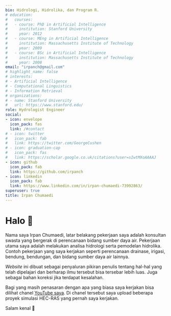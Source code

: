 ```yaml
---
bio: Hidrologi, Hidrolika, dan Program R.
# education:
#   courses:
#   - course: PhD in Artificial Intelligence
#     institution: Stanford University
#     year: 2012
#   - course: MEng in Artificial Intelligence
#     institution: Massachusetts Institute of Technology
#     year: 2009
#   - course: BSc in Artificial Intelligence
#     institution: Massachusetts Institute of Technology
#     year: 2008
email: "irpanch@gmail.com"
# highlight_name: false
# interests:
# - Artificial Intelligence
# - Computational Linguistics
# - Information Retrieval
# organizations:
# - name: Stanford University
#   url: https://www.stanford.edu/
role: Hydrologist Engineer
social:
- icon: envelope
  icon_pack: fas
  link: /#contact
# - icon: twitter
#   icon_pack: fab
#   link: https://twitter.com/GeorgeCushen
# - icon: graduation-cap
#   icon_pack: fas
#   link: https://scholar.google.co.uk/citations?user=sIwtMXoAAAAJ
- icon: github
  icon_pack: fab
  link: https://github.com/irpanch
- icon: linkedin
  icon_pack: fab
  link: https://www.linkedin.com/in/irpan-chumaedi-73992863/
superuser: true
title: Irpan Chumaedi
---
```


# Halo 👋

Nama saya Irpan Chumaedi, latar belakang pekerjaan saya adalah konsultan swasta yang bergerak di perencanaan bidang sumber daya air. Pekerjaan utama saya adalah melakukan analisa hidrologi serta pemodelan hidrolika. Contoh pekerjaan yang saya kerjakan seperti perencanaan drainase, irigasi, bendung, bendungan, dan bidang sumber daya air lainnya.

*Website* ini dibuat sebagai penyaluran pikiran penulis tentang hal-hal yang telah dipelajari dan berharap ilmu tersebut bisa tersebar lebih luas. Juga sebagai bahan koreksi jika terdapat kesalahan.

Bagi yang masih penasaran dengan apa yang biasa saya kerjakan bisa dilihat chanel [YouTube saya](https://www.youtube.com/irpanch "chanel youtube"). Di chanel tersebut saya upload beberapa proyek simulasi HEC-RAS yang pernah saya kerjakan.

Salam kenal 🙂

<!-- di hide dulu
# Isi website 🕸
Secara umum *website* ini terdiri dari empat kategori besar:

1.  Tutorial, yang bisa dibagi lagi menjadi:

    1.  *Basic*;
    2.  *Intermediate*; dan
    3.  *Advance*.

2.  Sekilas Proyek.

3.  Konsep Thesis.

4.  Hal lain.

Isi *tutorial* merupakan bagian-bagian kecil yang membangun proyek secara keseluruhan. Di bagian ini dijelaskan hal-hal mendasar seperti membuat teks dengan markdown, dasar [R](https://www.r-project.org/ "situs resmi R"), hingga bagaimana cara membuat laporan yang *reproducible* dengan [R Markdown](https://rmarkdown.rstudio.com/). Tahapan ini sebenarnya subjektif (*basic*, *intermediate*, *advance)* berdasarkan pengalaman pribadi dari penulis ketika belajar di bidang ini (pemograman).

*Sekilas proyek* berisi ringkasan analisa proyek dengan menggunakan program [R](https://www.r-project.org/ "situs resmi R") dibandingkan dengan analisa Excel biasa, dijelaskan juga keuntungan dan kelemahan pada masing-masing metode yang digunakan.

Pada bagian ketiga, *konsep thesis*, merupakan kegiatan experimental dari penulis yang mencoba menggabungkan semua yang diketahui untuk dijadikan satu pemikiran baru yang bisa bermanfaat bagi orang lain. Untuk saat ini, judul konsep thesis yang sedang disusun adalah [Aplikasi Data Science di Bidang Hidrologi](https://1drv.ms/p/s!AmM8ICdF7_Uig8h1hPERdEPV2H58DQ?e=OPIaAA "Konsep thesis")*.*

Terakhir, akan ada *hal lain* yang menjadi konten di *website* ini. Hal-hal diluar tiga topik utama diatas. Seperti pengalaman pelatihan (baik menjadi peserta ataupun pemberi materi), review *note-taking app*, ataupun review buku.

Keempat hal tersebut bisa saling berhubungan antara satu sama lain. Misal dalam melakukan analisa proyek (bagian kedua), saya menggunakan program [R](https://www.r-project.org/ "situs resmi R") untuk analisa statistik (bagian tutorial, *basic*) dan mendokumentasikannya dengan [R Markdown](https://rmarkdown.rstudio.com/) (bagian tutorial, *intermediate*) lalu melakukan publikasi di website (bagian tutorial, *advance*). Dengan begitu para pembaca dapat melihat point-point diatas menjadi satu kesatuan. Tidak masalah juga jika dilihat secara terpisah. Tiap topik bisa berdiri sendiri.

Karena saya bergerak di bidang hidrologi dan hidrolika, maka sebisa mungkin konten di *website* ini mengarah ke bidang tersebut. Sebagai contoh untuk pemograman [R](https://www.r-project.org/ "situs resmi R"), saya akan menitikberatkan pada *package-package* hidrologi seperti [hydroTSM](https://cran.r-project.org/web/packages/hydroTSM/index.html), [extremStat](https://cran.r-project.org/web/packages/extremeStat/index.html), atau *package* [hidrologi lain](https://github.com/ropensci/Hydrology).

# Penutup 🧑

Oke, sedikit perkenalan dan gambaran umum keseluruhan dari *website* ini untuk sementara dicukupkan sampai disini. Akan diupdate sesuai dengan perubahan yang memang diperlukan. Akhir kata, selamat membaca.
 "di hide dulu" -->

<!-- {{< icon name="download" pack="fas" >}} Download my {{< staticref "media/demo_resume.pdf" "newtab" >}}resumé{{< /staticref >}}. -->
